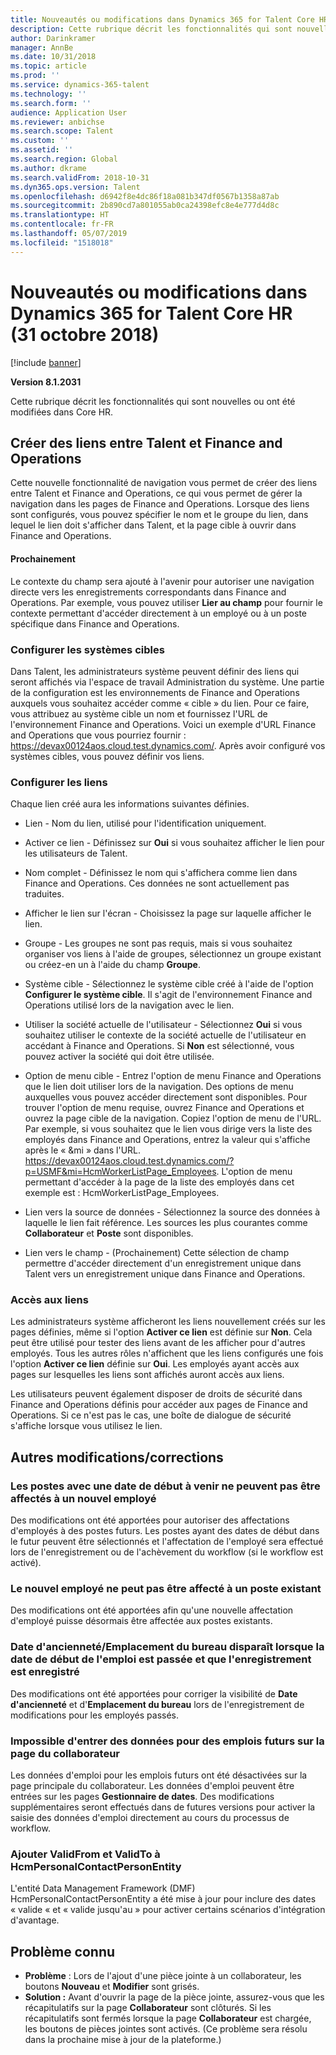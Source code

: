 ```yaml
---
title: Nouveautés ou modifications dans Dynamics 365 for Talent Core HR (31 octobre 2018)
description: Cette rubrique décrit les fonctionnalités qui sont nouvelles ou ont été modifiées dans Microsoft Dynamics 365 for Talent Core HR.
author: Darinkramer
manager: AnnBe
ms.date: 10/31/2018
ms.topic: article
ms.prod: ''
ms.service: dynamics-365-talent
ms.technology: ''
ms.search.form: ''
audience: Application User
ms.reviewer: anbichse
ms.search.scope: Talent
ms.custom: ''
ms.assetid: ''
ms.search.region: Global
ms.author: dkrame
ms.search.validFrom: 2018-10-31
ms.dyn365.ops.version: Talent
ms.openlocfilehash: d6942f8e4dc86f18a081b347df0567b1358a87ab
ms.sourcegitcommit: 2b890cd7a801055ab0ca24398efc8e4e777d4d8c
ms.translationtype: HT
ms.contentlocale: fr-FR
ms.lasthandoff: 05/07/2019
ms.locfileid: "1518018"
---
```

# <a name="whats-new-or-changed-in-dynamics-365-for-talent-core-hr-october-31-2018"></a>Nouveautés ou modifications dans Dynamics 365 for Talent Core HR (31 octobre 2018)

[!include [banner](includes/banner.md)]

**Version 8.1.2031**

Cette rubrique décrit les fonctionnalités qui sont nouvelles ou ont été modifiées dans Core HR.

## <a name="create-links-from-talent-to-finance-and-operations"></a>Créer des liens entre Talent et Finance and Operations
Cette nouvelle fonctionnalité de navigation vous permet de créer des liens entre Talent et Finance and Operations, ce qui vous permet de gérer la navigation dans les pages de Finance and Operations. Lorsque des liens sont configurés, vous pouvez spécifier le nom et le groupe du lien, dans lequel le lien doit s'afficher dans Talent, et la page cible à ouvrir dans Finance and Operations.

#### <a name="coming-soon"></a>Prochainement
Le contexte du champ sera ajouté à l'avenir pour autoriser une navigation directe vers les enregistrements correspondants dans Finance and Operations. Par exemple, vous pouvez utiliser **Lier au champ** pour fournir le contexte permettant d'accéder directement à un employé ou à un poste spécifique dans Finance and Operations.

### <a name="configure-target-systems"></a>Configurer les systèmes cibles

Dans Talent, les administrateurs système peuvent définir des liens qui seront affichés via l'espace de travail Administration du système. Une partie de la configuration est les environnements de Finance and Operations auxquels vous souhaitez accéder comme « cible » du lien. Pour ce faire, vous attribuez au système cible un nom et fournissez l'URL de l'environnement Finance and Operations. Voici un exemple d'URL Finance and Operations que vous pourriez fournir : https://devax00124aos.cloud.test.dynamics.com/. Après avoir configuré vos systèmes cibles, vous pouvez définir vos liens.

### <a name="configure-links"></a>Configurer les liens

Chaque lien créé aura les informations suivantes définies.

- Lien - Nom du lien, utilisé pour l'identification uniquement.

- Activer ce lien - Définissez sur **Oui** si vous souhaitez afficher le lien pour les utilisateurs de Talent.

- Nom complet - Définissez le nom qui s'affichera comme lien dans Finance and Operations. Ces données ne sont actuellement pas traduites.

- Afficher le lien sur l'écran - Choisissez la page sur laquelle afficher le lien.

- Groupe - Les groupes ne sont pas requis, mais si vous souhaitez organiser vos liens à l'aide de groupes, sélectionnez un groupe existant ou créez-en un à l'aide du champ **Groupe**.

- Système cible - Sélectionnez le système cible créé à l'aide de l'option **Configurer le système cible**. Il s'agit de l'environnement Finance and Operations utilisé lors de la navigation avec le lien.

- Utiliser la société actuelle de l'utilisateur - Sélectionnez **Oui** si vous souhaitez utiliser le contexte de la société actuelle de l'utilisateur en accédant à Finance and Operations. Si **Non** est sélectionné, vous pouvez activer la société qui doit être utilisée.

- Option de menu cible - Entrez l'option de menu Finance and Operations que le lien doit utiliser lors de la navigation. Des options de menu auxquelles vous pouvez accéder directement sont disponibles. Pour trouver l'option de menu requise, ouvrez Finance and Operations et ouvrez la page cible de la navigation. Copiez l'option de menu de l'URL. Par exemple, si vous souhaitez que le lien vous dirige vers la liste des employés dans Finance and Operations, entrez la valeur qui s'affiche après le « &mi » dans l'URL. https://devax00124aos.cloud.test.dynamics.com/?p=USMF&mi=HcmWorkerListPage_Employees. L'option de menu permettant d'accéder à la page de la liste des employés dans cet exemple est : HcmWorkerListPage_Employees.

- Lien vers la source de données - Sélectionnez la source des données à laquelle le lien fait référence. Les sources les plus courantes comme **Collaborateur** et **Poste** sont disponibles.

- Lien vers le champ - (Prochainement) Cette sélection de champ permettre d'accéder directement d'un enregistrement unique dans Talent vers un enregistrement unique dans Finance and Operations.

### <a name="access-to-links"></a>Accès aux liens

Les administrateurs système afficheront les liens nouvellement créés sur les pages définies, même si l'option **Activer ce lien** est définie sur **Non**. Cela peut être utilisé pour tester des liens avant de les afficher pour d'autres employés. Tous les autres rôles n'affichent que les liens configurés une fois l'option **Activer ce lien** définie sur **Oui**. Les employés ayant accès aux pages sur lesquelles les liens sont affichés auront accès aux liens.

Les utilisateurs peuvent également disposer de droits de sécurité dans Finance and Operations définis pour accéder aux pages de Finance and Operations. Si ce n'est pas le cas, une boîte de dialogue de sécurité s'affiche lorsque vous utilisez le lien.


## <a name="other-changesfixes"></a>Autres modifications/corrections

### <a name="positions-with-a-future-start-date-cannot-be-assigned-to-a-new-employee"></a>Les postes avec une date de début à venir ne peuvent pas être affectés à un nouvel employé

Des modifications ont été apportées pour autoriser des affectations d'employés à des postes futurs. Les postes ayant des dates de début dans le futur peuvent être sélectionnés et l'affectation de l'employé sera effectué lors de l'enregistrement ou de l'achèvement du workflow (si le workflow est activé).

### <a name="new-employee-cannot-be-assigned-existing-position"></a>Le nouvel employé ne peut pas être affecté à un poste existant

Des modifications ont été apportées afin qu'une nouvelle affectation d'employé puisse désormais être affectée aux postes existants.

### <a name="seniority-dateoffice-location-disappears-when-the-employment-start-date-is-in-the-past-and-the-record-is-saved"></a>Date d'ancienneté/Emplacement du bureau disparaît lorsque la date de début de l'emploi est passée et que l'enregistrement est enregistré

Des modifications ont été apportées pour corriger la visibilité de **Date d'ancienneté** et d'**Emplacement du bureau** lors de l'enregistrement de modifications pour les employés passés.

### <a name="cant-enter-data-for-future-dated-employments-on-the-worker-page"></a>Impossible d'entrer des données pour des emplois futurs sur la page du collaborateur

Les données d'emploi pour les emplois futurs ont été désactivées sur la page principale du collaborateur. Les données d'emploi peuvent être entrées sur les pages **Gestionnaire de dates**. Des modifications supplémentaires seront effectués dans de futures versions pour activer la saisie des données d'emploi directement au cours du processus de workflow.

### <a name="add-validfrom-and-validto-to-hcmpersonalcontactpersonentity"></a>Ajouter ValidFrom et ValidTo à HcmPersonalContactPersonEntity

L'entité Data Management Framework (DMF) HcmPersonalContactPersonEntity a été mise à jour pour inclure des dates « valide « et « valide jusqu'au » pour activer certains scénarios d'intégration d'avantage. 

## <a name="known-issue"></a>Problème connu
- **Problème** : Lors de l'ajout d'une pièce jointe à un collaborateur, les boutons **Nouveau** et **Modifier** sont grisés. 
- **Solution :** Avant d'ouvrir la page de la pièce jointe, assurez-vous que les récapitulatifs sur la page **Collaborateur** sont clôturés. Si les récapitulatifs sont fermés lorsque la page **Collaborateur** est chargée, les boutons de pièces jointes sont activés. (Ce problème sera résolu dans la prochaine mise à jour de la plateforme.)
